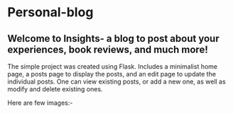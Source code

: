 # Personal-blog
## Welcome to Insights- a blog to post about your experiences, book reviews, and much more!

The simple project was created using Flask. Includes a minimalist home page, a posts page to display the posts, and an edit page to update the individual posts. One can view existing posts, or add a new one, as well as modify and delete existing ones.

Here are few images:-


